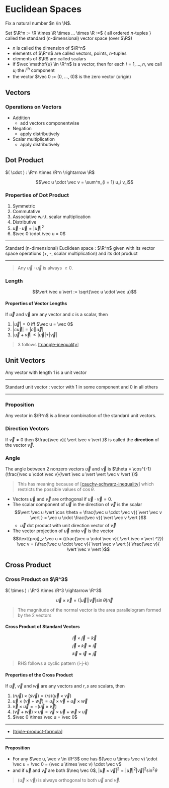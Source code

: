 # Euclidean Spaces

Fix a natural number $n \in \N$.

Set $\R^n := \R \times \R \times ... \times \R :=$ { all ordered $n$-tuples } 
called the standard ($n$-dimensional) vector space (over $\R$)

- $n$ is called the dimension of $\R^n$
- elements of $\R^n$ are called vectors, points, $n$-tuples
- elements of $\R$ are called scalars
- if $\vec \mathbf{u} \in \R^n$ is a vector,
then for each $i = 1, ..., n$, we call $u_i$ the $i^{th}$ component
- the vector $\vec 0 := (0, ..., 0)$ is the zero vector (origin)

## Vectors

### Operations on Vectors

- Addition 
  - add vectors componentwise
- Negation
  - apply distributively
- Scalar multiplication
  - apply distributively

## Dot Product

$( \cdot ) : \R^n \times \R^n \rightarrow \R$

$$\vec u \cdot \vec v = \sum^n_{i = 1} u_i v_i$$

### Properties of Dot Product

1. Symmetric
2. Commutative
3. Associative w.r.t. scalar multiplication
4. Distributive
5. $\vec u \cdot \vec u = \vert \vec u \vert ^2$
6. $\vec 0 \cdot \vec u = 0$

----------
Standard (n-dimensional) Euclidean space
: $\R^n$ given with its vector space operations (+, -, scalar multiplication) and its dot product

----------

> Any $\vec u \cdot \vec u$ is always $\geq 0$.

### Length

$$\vert \vec u \vert := \sqrt{\vec u \cdot \vec u}$$

#### Properties of Vector Lengths

If $\vec u$ and $\vec v$ are any vector and $c$ is a scalar, then

1. $\vert \vec u \vert  = 0$ iff $\vec u = \vec 0$
2. $\vert c \vec u \vert = \vert c \vert \vert \vec u \vert$
3. $\vert \vec u + \vec v \vert  \leq  \vert \vec u \vert  +  \vert \vec v \vert$

> 3 follows [[triangle-inequality]]

## Unit Vectors

Any vector with length $1$ is a unit vector

----------

Standard unit vector
: vector with 1 in some component and 0 in all others

----------

### Proposition

Any vector in $\R^n$ is a linear combination of the standard unit vectors.

### Direction Vectors

If $\vec v \neq 0$ then $\frac{\vec v}{  \vert \vec v \vert  }$ is called the **direction** of the vector $\vec v$.

### Angle 

The angle between 2 nonzero vectors $\vec u$ and $\vec v$ is $\theta = \cos^{-1}(\frac{\vec u \cdot \vec v}{\vert \vec u \vert \vert \vec v \vert })$

> This has meaning because of [[cauchy-schwarz-inequality]] which restricts the possible values of $\cos \theta$.

- Vectors $\vec u$ and $\vec v$ are orthogonal if $\vec u \cdot \vec v = 0$.
- The scalar component of $\vec u$ in the direction of $\vec v$ is the scalar
$$\vert \vec u \vert  \cos \theta = \frac{\vec u \cdot \vec v}{ \vert \vec v \vert } = \vec u \cdot \frac{\vec v}{ \vert \vec v \vert }$$
  - $\vec u$ dot product with unit direction vector of $\vec v$
- The vector projection of $\vec u$ onto $\vec v$ is the vector
$$\text{proj}_v \vec u = (\frac{\vec u \cdot \vec v}{ \vert \vec v \vert ^2}) \vec v = (\frac{\vec u \cdot \vec v}{ \vert \vec v \vert }) \frac{\vec v}{ \vert \vec v \vert }$$

## Cross Product

### Cross Product on $\R^3$

$( \times ) : \R^3 \times \R^3 \rightarrow \R^3$

$$\vec u \times \vec v = ( \vert \vec u \vert |\vec v \vert  \sin \theta) \vec n$$

> The magnitude of the normal vector is the area parallelogram formed by the 2 vectors

#### Cross Product of Standard Vectors

$$\vec i \times \vec j = \vec k$$
$$\vec j \times \vec k = \vec i$$
$$\vec k \times \vec i = \vec j$$

> RHS follows a cyclic pattern (i-j-k)

#### Properties of the Cross Product

If $\vec u$, $\vec v$ and $\vec w$ are any vectors and $r, s$ are scalars, then

1. $(r \vec u) \times (s \vec v) = (rs) (\vec u \times \vec v)$
2. $\vec u \times (\vec v + \vec w) = \vec u \times \vec v + \vec u \times \vec w$
3. $\vec v \times \vec u = -(\vec u \times \vec v)$
4. $(\vec v + \vec w) \times \vec u = \vec v \times \vec u + \vec w \times \vec u$
5. $\vec 0 \times \vec u = \vec 0$

----------

- [[triple-product-formula]]

----------
#### Proposition
- For any $\vec u, \vec v \in \R^3$ one has $(\vec u \times \vec v) \cdot \vec u = \vec 0 = (\vec u \times \vec v) \cdot \vec v$
- and if $\vec u$ and $\vec v$ are both $\neq \vec 0$, $\vert \vec u \times \vec v \vert ^2 =  \vert \vec u \vert ^2  \vert \vec v \vert ^2 \sin^2 \theta$

> $(\vec u \times \vec v)$ is always orthogonal to both $\vec u$ and $\vec v$.



[//begin]: # "Autogenerated link references for markdown compatibility"
[triangle-inequality]: triangle-inequality "Triangle Inequality"
[cauchy-schwarz-inequality]: cauchy-schwarz-inequality "Cauchy-Schwarz Inequality"
[triple-product-formula]: triple-product-formula "Triple Product Formula"
[//end]: # "Autogenerated link references"